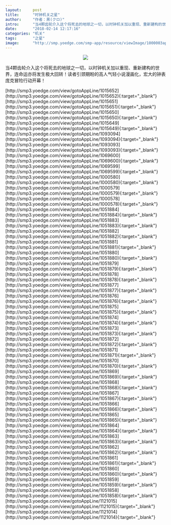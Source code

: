 ```yaml
---
layout:     post
title:      "时钟机关之星"
author:     "作者：黒(クロ)"
intro:      "当4颗齿轮介入这个将死去的地球之一切，以时钟机关加以重现、重新建构的世界，连命运亦将发生极大回转！读者引颈期盼的高人气轻小说漫画化，宏大的钟表庞克冒险行动开幕！"
date:       "2018-02-14 12:17:16"
categories: "机关"
tags:       "之星"
image:      "http://smp.yoedge.com/smp-app/resource/viewImage/1000003appline.png"
---
```

<div style="text-align: center">
<p><img src="http://smp.yoedge.com/smp-app/resource/viewImage/1000003appline.png"/></p>
</div>
<p class="post-meta">
<span>当4颗齿轮介入这个将死去的地球之一切，以时钟机关加以重现、重新建构的世界，连命运亦将发生极大回转！读者引颈期盼的高人气轻小说漫画化，宏大的钟表庞克冒险行动开幕！</span>
</p>
[http://smp3.yoedge.com/view/gotoAppLine/1015652](http://smp3.yoedge.com/view/gotoAppLine/1015652){:target="_blank"}
[http://smp3.yoedge.com/view/gotoAppLine/1015651](http://smp3.yoedge.com/view/gotoAppLine/1015651){:target="_blank"}
[http://smp3.yoedge.com/view/gotoAppLine/1015650](http://smp3.yoedge.com/view/gotoAppLine/1015650){:target="_blank"}
[http://smp3.yoedge.com/view/gotoAppLine/1015649](http://smp3.yoedge.com/view/gotoAppLine/1015649){:target="_blank"}
[http://smp3.yoedge.com/view/gotoAppLine/1093094](http://smp3.yoedge.com/view/gotoAppLine/1093094){:target="_blank"}
[http://smp3.yoedge.com/view/gotoAppLine/1093093](http://smp3.yoedge.com/view/gotoAppLine/1093093){:target="_blank"}
[http://smp3.yoedge.com/view/gotoAppLine/1069600](http://smp3.yoedge.com/view/gotoAppLine/1069600){:target="_blank"}
[http://smp3.yoedge.com/view/gotoAppLine/1069599](http://smp3.yoedge.com/view/gotoAppLine/1069599){:target="_blank"}
[http://smp3.yoedge.com/view/gotoAppLine/1000580](http://smp3.yoedge.com/view/gotoAppLine/1000580){:target="_blank"}
[http://smp3.yoedge.com/view/gotoAppLine/1000579](http://smp3.yoedge.com/view/gotoAppLine/1000579){:target="_blank"}
[http://smp3.yoedge.com/view/gotoAppLine/1000578](http://smp3.yoedge.com/view/gotoAppLine/1000578){:target="_blank"}
[http://smp3.yoedge.com/view/gotoAppLine/1051884](http://smp3.yoedge.com/view/gotoAppLine/1051884){:target="_blank"}
[http://smp3.yoedge.com/view/gotoAppLine/1051883](http://smp3.yoedge.com/view/gotoAppLine/1051883){:target="_blank"}
[http://smp3.yoedge.com/view/gotoAppLine/1051882](http://smp3.yoedge.com/view/gotoAppLine/1051882){:target="_blank"}
[http://smp3.yoedge.com/view/gotoAppLine/1051881](http://smp3.yoedge.com/view/gotoAppLine/1051881){:target="_blank"}
[http://smp3.yoedge.com/view/gotoAppLine/1051880](http://smp3.yoedge.com/view/gotoAppLine/1051880){:target="_blank"}
[http://smp3.yoedge.com/view/gotoAppLine/1051879](http://smp3.yoedge.com/view/gotoAppLine/1051879){:target="_blank"}
[http://smp3.yoedge.com/view/gotoAppLine/1051878](http://smp3.yoedge.com/view/gotoAppLine/1051878){:target="_blank"}
[http://smp3.yoedge.com/view/gotoAppLine/1051877](http://smp3.yoedge.com/view/gotoAppLine/1051877){:target="_blank"}
[http://smp3.yoedge.com/view/gotoAppLine/1051876](http://smp3.yoedge.com/view/gotoAppLine/1051876){:target="_blank"}
[http://smp3.yoedge.com/view/gotoAppLine/1051875](http://smp3.yoedge.com/view/gotoAppLine/1051875){:target="_blank"}
[http://smp3.yoedge.com/view/gotoAppLine/1051874](http://smp3.yoedge.com/view/gotoAppLine/1051874){:target="_blank"}
[http://smp3.yoedge.com/view/gotoAppLine/1051873](http://smp3.yoedge.com/view/gotoAppLine/1051873){:target="_blank"}
[http://smp3.yoedge.com/view/gotoAppLine/1051872](http://smp3.yoedge.com/view/gotoAppLine/1051872){:target="_blank"}
[http://smp3.yoedge.com/view/gotoAppLine/1051871](http://smp3.yoedge.com/view/gotoAppLine/1051871){:target="_blank"}
[http://smp3.yoedge.com/view/gotoAppLine/1051870](http://smp3.yoedge.com/view/gotoAppLine/1051870){:target="_blank"}
[http://smp3.yoedge.com/view/gotoAppLine/1051869](http://smp3.yoedge.com/view/gotoAppLine/1051869){:target="_blank"}
[http://smp3.yoedge.com/view/gotoAppLine/1051868](http://smp3.yoedge.com/view/gotoAppLine/1051868){:target="_blank"}
[http://smp3.yoedge.com/view/gotoAppLine/1051867](http://smp3.yoedge.com/view/gotoAppLine/1051867){:target="_blank"}
[http://smp3.yoedge.com/view/gotoAppLine/1051866](http://smp3.yoedge.com/view/gotoAppLine/1051866){:target="_blank"}
[http://smp3.yoedge.com/view/gotoAppLine/1051865](http://smp3.yoedge.com/view/gotoAppLine/1051865){:target="_blank"}
[http://smp3.yoedge.com/view/gotoAppLine/1051864](http://smp3.yoedge.com/view/gotoAppLine/1051864){:target="_blank"}
[http://smp3.yoedge.com/view/gotoAppLine/1051863](http://smp3.yoedge.com/view/gotoAppLine/1051863){:target="_blank"}
[http://smp3.yoedge.com/view/gotoAppLine/1051862](http://smp3.yoedge.com/view/gotoAppLine/1051862){:target="_blank"}
[http://smp3.yoedge.com/view/gotoAppLine/1051861](http://smp3.yoedge.com/view/gotoAppLine/1051861){:target="_blank"}
[http://smp3.yoedge.com/view/gotoAppLine/1051860](http://smp3.yoedge.com/view/gotoAppLine/1051860){:target="_blank"}
[http://smp3.yoedge.com/view/gotoAppLine/1051859](http://smp3.yoedge.com/view/gotoAppLine/1051859){:target="_blank"}
[http://smp3.yoedge.com/view/gotoAppLine/1051858](http://smp3.yoedge.com/view/gotoAppLine/1051858){:target="_blank"}
[http://smp3.yoedge.com/view/gotoAppLine/1121015](http://smp3.yoedge.com/view/gotoAppLine/1121015){:target="_blank"}
[http://smp3.yoedge.com/view/gotoAppLine/1121014](http://smp3.yoedge.com/view/gotoAppLine/1121014){:target="_blank"}



